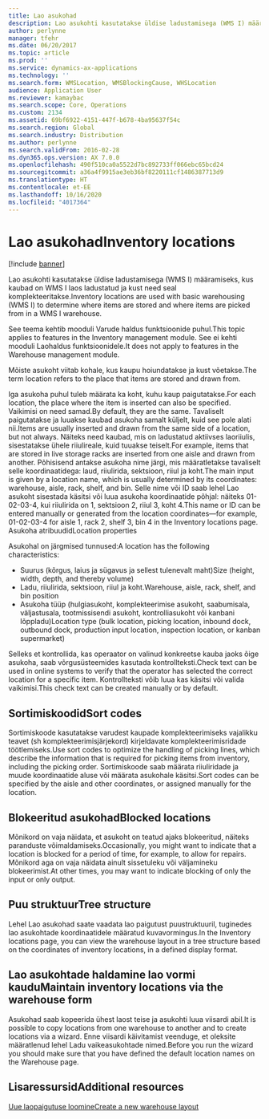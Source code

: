 ```yaml
---
title: Lao asukohad
description: Lao asukohti kasutatakse üldise ladustamisega (WMS I) määramiseks, kus kaubad on WMS I laos ladustatud ja kust need seal komplekteeritakse.
author: perlynne
manager: tfehr
ms.date: 06/20/2017
ms.topic: article
ms.prod: ''
ms.service: dynamics-ax-applications
ms.technology: ''
ms.search.form: WMSLocation, WMSBlockingCause, WHSLocation
audience: Application User
ms.reviewer: kamaybac
ms.search.scope: Core, Operations
ms.custom: 2134
ms.assetid: 69bf6922-4151-447f-b678-4ba95637f54c
ms.search.region: Global
ms.search.industry: Distribution
ms.author: perlynne
ms.search.validFrom: 2016-02-28
ms.dyn365.ops.version: AX 7.0.0
ms.openlocfilehash: 490f510ca0a5522d7bc892733ff066ebc65bcd24
ms.sourcegitcommit: a36a4f9915ae3eb36bf8220111cf1486387713d9
ms.translationtype: HT
ms.contentlocale: et-EE
ms.lasthandoff: 10/16/2020
ms.locfileid: "4017364"
---
```

# <a name="inventory-locations"></a><span data-ttu-id="fc8b8-103">Lao asukohad</span><span class="sxs-lookup"><span data-stu-id="fc8b8-103">Inventory locations</span></span>

[!include [banner](../includes/banner.md)]

<span data-ttu-id="fc8b8-104">Lao asukohti kasutatakse üldise ladustamisega (WMS I) määramiseks, kus kaubad on WMS I laos ladustatud ja kust need seal komplekteeritakse.</span><span class="sxs-lookup"><span data-stu-id="fc8b8-104">Inventory locations are used with basic warehousing (WMS I) to determine where items are stored and where items are picked from in a WMS I warehouse.</span></span>

<span data-ttu-id="fc8b8-105">See teema kehtib mooduli Varude haldus funktsioonide puhul.</span><span class="sxs-lookup"><span data-stu-id="fc8b8-105">This topic applies to features in the Inventory management module.</span></span> <span data-ttu-id="fc8b8-106">See ei kehti mooduli Laohaldus funktsioonidele.</span><span class="sxs-lookup"><span data-stu-id="fc8b8-106">It does not apply to features in the Warehouse management module.</span></span>

<span data-ttu-id="fc8b8-107">Mõiste asukoht viitab kohale, kus kaupu hoiundatakse ja kust võetakse.</span><span class="sxs-lookup"><span data-stu-id="fc8b8-107">The term location refers to the place that items are stored and drawn from.</span></span>

<span data-ttu-id="fc8b8-108">Iga asukoha puhul tuleb määrata ka koht, kuhu kaup paigutatakse.</span><span class="sxs-lookup"><span data-stu-id="fc8b8-108">For each location, the place where the item is inserted can also be specified.</span></span> <span data-ttu-id="fc8b8-109">Vaikimisi on need samad.</span><span class="sxs-lookup"><span data-stu-id="fc8b8-109">By default, they are the same.</span></span> <span data-ttu-id="fc8b8-110">Tavaliselt paigutatakse ja luuakse kaubad asukoha samalt küljelt, kuid see pole alati nii.</span><span class="sxs-lookup"><span data-stu-id="fc8b8-110">Items are usually inserted and drawn from the same side of a location, but not always.</span></span> <span data-ttu-id="fc8b8-111">Näiteks need kaubad, mis on ladustatud aktiivses laoriiulis, sisestatakse ühele riiulireale, kuid tuuakse teiselt.</span><span class="sxs-lookup"><span data-stu-id="fc8b8-111">For example, items that are stored in live storage racks are inserted from one aisle and drawn from another.</span></span> <span data-ttu-id="fc8b8-112">Põhisisend antakse asukoha nime järgi, mis määratletakse tavaliselt selle koordinaatidega: laud, riiulirida, sektsioon, riiul ja koht.</span><span class="sxs-lookup"><span data-stu-id="fc8b8-112">The main input is given by a location name, which is usually determined by its coordinates: warehouse, aisle, rack, shelf, and bin.</span></span> <span data-ttu-id="fc8b8-113">Selle nime või ID saab lehel Lao asukoht sisestada käsitsi või luua asukoha koordinaatide põhjal: näiteks 01-02-03-4, kui riiulirida on 1, sektsioon 2, riiul 3, koht 4.</span><span class="sxs-lookup"><span data-stu-id="fc8b8-113">This name or ID can be entered manually or generated from the location coordinates—for example, 01-02-03-4 for aisle 1, rack 2, shelf 3, bin 4 in the Inventory locations page.</span></span>
<span data-ttu-id="fc8b8-114">Asukoha atribuudid</span><span class="sxs-lookup"><span data-stu-id="fc8b8-114">Location properties</span></span>

<span data-ttu-id="fc8b8-115">Asukohal on järgmised tunnused:</span><span class="sxs-lookup"><span data-stu-id="fc8b8-115">A location has the following characteristics:</span></span>
-   <span data-ttu-id="fc8b8-116">Suurus (kõrgus, laius ja sügavus ja sellest tulenevalt maht)</span><span class="sxs-lookup"><span data-stu-id="fc8b8-116">Size (height, width, depth, and thereby volume)</span></span>
-   <span data-ttu-id="fc8b8-117">Ladu, riiulirida, sektsioon, riiul ja koht.</span><span class="sxs-lookup"><span data-stu-id="fc8b8-117">Warehouse, aisle, rack, shelf, and bin position</span></span>
-   <span data-ttu-id="fc8b8-118">Asukoha tüüp (hulgiasukoht, komplekteerimise asukoht, saabumisala, väljastusala, tootmissisendi asukoht, kontrolliasukoht või kanbani lõppladu)</span><span class="sxs-lookup"><span data-stu-id="fc8b8-118">Location type (bulk location, picking location, inbound dock, outbound dock, production input location, inspection location, or kanban supermarket)</span></span>

<span data-ttu-id="fc8b8-119">Selleks et kontrollida, kas operaator on valinud konkreetse kauba jaoks õige asukoha, saab võrgusüsteemides kasutada kontrollteksti.</span><span class="sxs-lookup"><span data-stu-id="fc8b8-119">Check text can be used in online systems to verify that the operator has selected the correct location for a specific item.</span></span> <span data-ttu-id="fc8b8-120">Kontrollteksti võib luua kas käsitsi või valida vaikimisi.</span><span class="sxs-lookup"><span data-stu-id="fc8b8-120">This check text can be created manually or by default.</span></span>

## <a name="sort-codes"></a><span data-ttu-id="fc8b8-121">Sortimiskoodid</span><span class="sxs-lookup"><span data-stu-id="fc8b8-121">Sort codes</span></span>
<span data-ttu-id="fc8b8-122">Sortimiskoode kasutatakse varudest kaupade komplekteerimiseks vajalikku teavet (sh komplekteerimisjärjekord) kirjeldavate komplekteerimisridade töötlemiseks.</span><span class="sxs-lookup"><span data-stu-id="fc8b8-122">Use sort codes to optimize the handling of picking lines, which describe the information that is required for picking items from inventory, including the picking order.</span></span> <span data-ttu-id="fc8b8-123">Sortimiskoode saab määrata riiuliridade ja muude koordinaatide aluse või määrata asukohale käsitsi.</span><span class="sxs-lookup"><span data-stu-id="fc8b8-123">Sort codes can be specified by the aisle and other coordinates, or assigned manually for the location.</span></span>

## <a name="blocked-locations"></a><span data-ttu-id="fc8b8-124">Blokeeritud asukohad</span><span class="sxs-lookup"><span data-stu-id="fc8b8-124">Blocked locations</span></span>
<span data-ttu-id="fc8b8-125">Mõnikord on vaja näidata, et asukoht on teatud ajaks blokeeritud, näiteks paranduste võimaldamiseks.</span><span class="sxs-lookup"><span data-stu-id="fc8b8-125">Occasionally, you might want to indicate that a location is blocked for a period of time, for example, to allow for repairs.</span></span> <span data-ttu-id="fc8b8-126">Mõnikord aga on vaja näidata ainult sissetuleku või väljamineku blokeerimist.</span><span class="sxs-lookup"><span data-stu-id="fc8b8-126">At other times, you may want to indicate blocking of only the input or only output.</span></span>

## <a name="tree-structure"></a><span data-ttu-id="fc8b8-127">Puu struktuur</span><span class="sxs-lookup"><span data-stu-id="fc8b8-127">Tree structure</span></span>

<span data-ttu-id="fc8b8-128">Lehel Lao asukohad saate vaadata lao paigutust puustruktuuril, tuginedes lao asukohtade koordinaatidele määratud kuvavormingus.</span><span class="sxs-lookup"><span data-stu-id="fc8b8-128">In the Inventory locations page, you can view the warehouse layout in a tree structure based on the coordinates of inventory locations, in a defined display format.</span></span>

## <a name="maintain-inventory-locations-via-the-warehouse-form"></a><span data-ttu-id="fc8b8-129">Lao asukohtade haldamine lao vormi kaudu</span><span class="sxs-lookup"><span data-stu-id="fc8b8-129">Maintain inventory locations via the warehouse form</span></span>

<span data-ttu-id="fc8b8-130">Asukohad saab kopeerida ühest laost teise ja asukohti luua viisardi abil.</span><span class="sxs-lookup"><span data-stu-id="fc8b8-130">It is possible to copy locations from one warehouse to another and to create locations via a wizard.</span></span> <span data-ttu-id="fc8b8-131">Enne viisardi käivitamist veenduge, et oleksite määratlenud lehel Ladu vaikeasukohtade nimed.</span><span class="sxs-lookup"><span data-stu-id="fc8b8-131">Before you run the wizard you should make sure that you have defined the default location names on the Warehouse page.</span></span>



<a name="additional-resources"></a><span data-ttu-id="fc8b8-132">Lisaressursid</span><span class="sxs-lookup"><span data-stu-id="fc8b8-132">Additional resources</span></span>
--------

[<span data-ttu-id="fc8b8-133">Uue laopaigutuse loomine</span><span class="sxs-lookup"><span data-stu-id="fc8b8-133">Create a new warehouse layout</span></span>](tasks/create-new-warehouse-layout.md)
